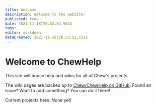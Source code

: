 ```yaml
---
title: Welcome
description: Welcome to the website!
published: true
date: 2021-11-18T20:53:54.904Z
tags: 
editor: markdown
dateCreated: 2021-11-18T20:53:52.553Z
---
```


# Welcome to ChewHelp

This site will house help and wikis for all of Chew's projects.

The wiki pages are backed up to [Chew/ChewHelp on GitHub](https://github.com/Chew/ChewHelp). Found an issue? Want to add something? You can do it there!

Current projects here: None yet!
